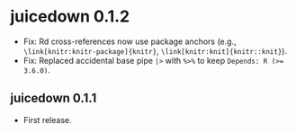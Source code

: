 # juicedown 0.1.2

- Fix: Rd cross-references now use package anchors (e.g., `\link[knitr:knitr-package]{knitr}`, `\link[knitr:knit]{knitr::knit}`).
- Fix: Replaced accidental base pipe `|>` with `%>%` to keep `Depends: R (>= 3.6.0)`.

## juicedown 0.1.1

* First release.
